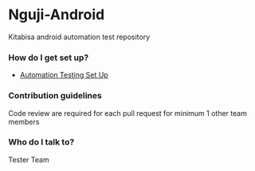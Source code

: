 # Nguji-Android
Kitabisa android automation test repository

### How do I get set up? ###

* [Automation Testing Set Up](https://app.gitbook.com/@kitabisa-engineering/s/qa/qa-knowledge-base/setup/automation-test/web)

### Contribution guidelines ###

Code review are required for each pull request for minimum 1 other team members

### Who do I talk to? ###

Tester Team
